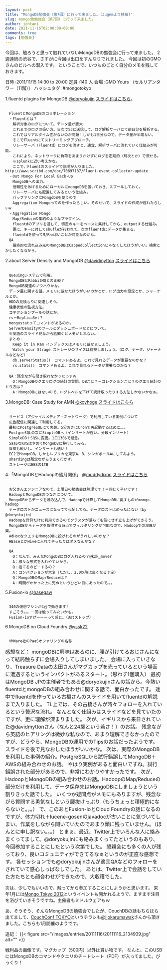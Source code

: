 ```yaml
---
layout: post
title: "MongoDB勉強会（第7回）に行って来ました。(Jugemより移植)"
slug: mongodb勉強会（第7回）に行って来ました。
author: johtani
date: 2011-11-16T02:08:00+09:00
comments: true
tags: [勉強会]
---
```

今回は、触ろうと思って触れていないMongoDBの勉強会に行って来ました。
2週連続の渋谷で、さすがに今回は出口をすんなりでれました。
今回は初のGMOさんのビルへの潜入です。
ということで、いつものごとく自分のメモを残しておきます。


日時 :2011/11/15 14:30 to 20:00
定員 :140 人
会場 :GMO Yours （セルリアンタワー（11階））
ハッシュタグ :#mongotokyo

1.fluentd plugins for MongoDB    [@doryokujin](http://twitter.com/#!/doryokujin)
[スライドはこちら]( http://www.slideshare.net/doryokujin/an-introduction-to-fluent-mongodb-plugins)。
```

　FluentとMongoDBのコラボレーション
　・Fluentとは？
　　解析対象のログについて。データ量が膨大
　　これまでのログの扱い方。日次でS3に送信して、ログ解析サーバにて前日分を解析する。
　　これではリアルタイム性がないのが問題！しかも1日分なので、データ量が半端ない。
　　そこでFluentにてストリーミングアプローチ。
　　リレーサーバ（Fluentd）にログを流すと、適宜、解析サーバに流れていく仕組みが可能。
　　これにより、ネットワークに負荷をあまりかけずにログを定期的（時次とか）で流せる。
　　※splunkに近い考えかな。
　　ここで、Fluentのスライドで説明が入りました。http://www.scribd.com/doc/70897187/Fluent-event-collector-update
　・Out Mongo For Local Back-Up
　　MongoDBへの出力。
　　信頼性をあげるためにローカルにmongoDBを置いておき、スプールしておく。
　　リレーサーバにも配置してみるという仕組み。
　　バッファリングにMongoDBを使うので
　　Aggregation Mongoってのを作ったらしい。そのせいで、スライドの作成が遅れたらしいw
　・Aggregation Mongo
　　Map/Reduceの集約のようなプラグイン。
　　fluentdのアプリを通して、特定のキーをベースに集計してから、outputする仕組み。
　　更に、キーに対してshufleが行われて、次のfluentdにデータが集まる。　
　　fluentdを使ってM/Rっぽいことが可能なのかな。
　QA
　　最終的な流れ込み先のMongoDBはCappedCollectionじゃなくしたほうがいい。検索とかしたくなるから。
```

2.about Server Density and MongoDB    [@davidmytton](http://twitter.com/#!/davidmytton)
[スライドはこちら](http://www.slideshare.net/boxedice/mongodb-tokyo-monitoring-and-queueing)
```

　Queuingシステムで利用。
　MongoDBとRabbitMQとの比較？
　MongoDB関連のノウハウかな。
　データ量に関する話。メモリに載せたほうがいいのかとか、ログ出力の設定とか、ジャーナルとか。
　HDDの見積もりに関連しそう。
　健康状態の監視方法。
　コネクションプールの話とか。
　rs＝ReplicaSet？
　mongostatってコマンドがあるのか。
　ServerDensityのツールとダッシュボードなどについて。
　※英語のスライド見ながら話聞くとメモがとれない。　
　まとめ：
　　Keep it in Ram インデックスはメモリに載せましょう。
　　Watch your Strage ストレージのサイズは監視しましょう。（ログ、データ、ジャーナルなどなど）
　　db.serverStatus()　コマンドあるよ。これで見れるデータが重要なのかな？
　　rs.stats()　コマンドあるよ。これで見れるデータが重要なのかな？
　　
　QA：残念ながら聞き取れなかったっすｗ
　　Q：MongoDBのクエリログの統計の質問。DBごと？＝コレクションごと？のクエリ統計のとり方は？
　　A：MongoDBにはないので、ログレベルを下げて統計取ったりする方法しかないかなぁ。
```

3.MongoDB: Case Study for AMN    [@koyhoge](http://twitter.com/#!/koyhoge)
[スライドはこちら](http://www.slideshare.net/koyhoge/mongodb-case-study-for-amn)

```

　サービス（アジャイルメディア・ネットワーク）で利用している実例について
　広告配信に関連して利用してる。
　最初にPostgreSQLにて実装。5分おきにCronで再起動するはめに。。。
　PostgreSQLの次にSimpleDBへ（インサートが遅い。分散インサート）
　SimpleDB＋SQSに変更。1日130$で断念。
　SaaSなKVSはやめてMongoDBに移行してみる。
　負荷も軽いし、インサートも速い！
　EC2でMongoDB。しかもレプリカを東京A、B、シンガポールAにしてみよう。
　shardingは残念ながらうまく行かず。
　ストレージはEBSの1TB
```

4.「MongoDBとHadoopの蜜月関係」    [@muddydixon](http://twitter.com/#!/muddydixon)
[スライドはこちら](https://github.com/muddydixon/mongotokyo7th)
```

　お父さんエンジニアなので、土曜日の勉強会は無理です！＝同じく辛いです！
　HadoopとMongoDBのつなぎについて。
　MongoDBからデータを読み込んで、Hadoopで計算してMongoDBに戻すものがmongo-hadoop
　データロストがニュースになってて心配してる。データロストはめったにない（by @doryokujin）
　Hadoopを計算だけに利用できるのでクラスタが落ちても気にせず立ち上げができそう。
　MongoDBからデータを取得する時点でフィルタリングが可能なので、Hadoopでの演算が楽。
　AdHocなクエリをMongoDBに投げれるのがうれしいのかな？
　HBaseとかHiveに入れてやったりはダメなんかな？

　QA
　　Q：なんで、みんなMongoDBにログ入れるの？@kzk_mover
　　A：様々な形式を入れやすいから。
　　Q：捨てるのどーするの？
　　A：コンパクションが大変（ただし、2.0以降は良くなる予定）
　　Q：MongoDBのMap/Reduceは？
　　A：時間がかかった上に死ぬというひどい目にあったので。。。
```

5.Fusion-io    [@hasegaw](http://twitter.com/#!/hasegaw)
```

　340の仮想マシンが4台で動きます！
　すごそう。。。一回は触ってみたいかも。
　Fusion-ioすげーーーって感じ。（Ustストップ）
```

6.MongoDB on Cloud Foundry    [@yssk22](http://twitter.com/#!/yssk22)
```

　VMWare社のPaaSオファリングの名称
```

<span style="font-size:medium;">感想など：
mongoDBに興味はあるのに、腰が引けてるおじさんになって結局触らずに会場入りしてしまいました。
会場に入っていきなり、Treasure Dataの太田さんがマグカップを売っているという場面に遭遇するというインパクトがあるスタート。（思わず1個購入）
最初はMongoDB JPの主催者でもある@doryokujinさんの話から。今熱いfluentdとmongoDBの組み合わせに関する話で、面白かったです。
途中でfluentdを作っている古橋さんのスライドを用いてfluentdの解説まで入りました。
TL上では、その古橋さんが時々フォローを入れているという贅沢な流れ。
なんとなく仕組みはスライドなどを見ていたのですが、更に理解が深まりました。
次が、イギリスから来日されていた@davidmyttonさん（なんと24歳という若さ！）のお話。
残念ながら英語のヒアリングは微妙な私なので、あまり理解できなかったのですが、どうやら、MongoDBの運用でのTipsのお話だったようです。スライドを後で見なおしたほうがいいかな。
次は、実際のMongoDBを利用した事例の紹介。PostgreSQLから試行錯誤してMongoDB＋AWSの組み合わせのお話。
やはり実例があると面白いですね。試行錯誤された部分があるので、非常にわかりやすかったです。
次が、HadoopとMongoDBの組み合わせのお話。HadoopのMap/Reduceの部分だけを利用して、データ保存先はMongoDBにしましょうという割りきった話でした。
いくつか疑問点がメモにもありますが、残念ながら質問する勇気なしという腰抜けっぷり（もうちょっと積極的にならないと。。。）
で、このあとFusion-ioとCloud Foundryの話になるのですが、体力切れ＋lucene-gosenのjavadocが古いことに気づいてしまい、作業をしながら聞いていたのであまり頭に残っていません。（ほんとに申し訳ない。。。）
とまぁ、最近、Twitter上でいろんな人に絡みまくってまして、@doryokujinにも絡みまくってたというのもあり、今回参加することにしたという次第でした。
懇親会にも多くの人が残っており、良いコミュニティができてるなぁというのが正直な感想です。
各セッションでも@doryokujinさんが適宜QAなどのフォローをされていて感心しっぱなしでした。
あとは、Twitter上で会話をしていた方たちとも顔合わせができたので、大収穫でした。

次は、少しでもいいので、触ってから参加することにしようかと思います。
来年1月には[Mongo Tokyo 2012](http://www.10gen.com/events/mongo-tokyo-2012)というイベントも開かれるようで、ますます注目を浴びていきそうですね。主催者もミドルウェアもｗ

あ、そうそう、そんなMongoDBの勉強会でしたが、CouchDBの話もちらほら出てまして、<a href="http://www.couchbase.com/couchconf-tokyo" target="_blank">CouchConf 
TOKYO</a>というチラシも[@Ijokarumawak](http://twitter.com/#!/Ijokarumawak)さんから頂きました。こちらも1月開催のようです。


追記：
{{< figure src="/images/entries/20111116/20111116_2134939.jpg" alt="" >}}

戦利品の画像です。マグカップ（500円）以外は貰い物です。
なんと、このUSBにはMongoDBのコマンドやクエリのチートシート（PDF）が入ってました。びっくり！

